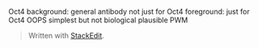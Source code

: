 
Oct4 
background: general antibody not just for Oct4
foreground: just for Oct4
OOPS simplest but not biological plausible
PWM

> Written with [StackEdit](https://stackedit.io/).
<!--stackedit_data:
eyJoaXN0b3J5IjpbNTYwOTYwMjQsMjA0Mzg1OTQ1MiwtODg4OD
g4NDk4LDczMDk5ODExNl19
-->